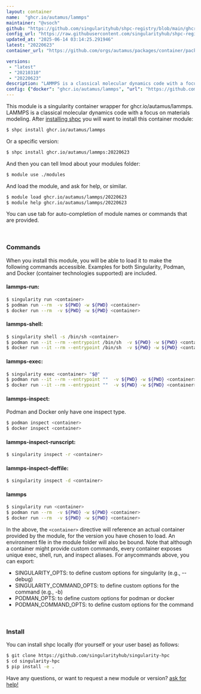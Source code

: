 ```yaml
---
layout: container
name:  "ghcr.io/autamus/lammps"
maintainer: "@vsoch"
github: "https://github.com/singularityhub/shpc-registry/blob/main/ghcr.io/autamus/lammps/container.yaml"
config_url: "https://raw.githubusercontent.com/singularityhub/shpc-registry/main/ghcr.io/autamus/lammps/container.yaml"
updated_at: "2025-06-14 03:14:25.291946"
latest: "20220623"
container_url: "https://github.com/orgs/autamus/packages/container/package/lammps"

versions:
 - "latest"
 - "20210310"
 - "20220623"
description: "LAMMPS is a classical molecular dynamics code with a focus on materials modeling."
config: {"docker": "ghcr.io/autamus/lammps", "url": "https://github.com/orgs/autamus/packages/container/package/lammps", "maintainer": "@vsoch", "description": "LAMMPS is a classical molecular dynamics code with a focus on materials modeling.", "latest": {"20220623": "sha256:1dd156b2fee3842e30cd975d48cb4c36a45be6b6b549726ecfa7f6e7e3c35bdc"}, "tags": {"latest": "sha256:1dd156b2fee3842e30cd975d48cb4c36a45be6b6b549726ecfa7f6e7e3c35bdc", "20210310": "sha256:6b49f26c1d75e460ca1edae7ed7ad819204cff880c69acaeaa868c6e7eacc893", "20220623": "sha256:1dd156b2fee3842e30cd975d48cb4c36a45be6b6b549726ecfa7f6e7e3c35bdc"}}
---
```


This module is a singularity container wrapper for ghcr.io/autamus/lammps.
LAMMPS is a classical molecular dynamics code with a focus on materials modeling.
After [installing shpc](#install) you will want to install this container module:


```bash
$ shpc install ghcr.io/autamus/lammps
```

Or a specific version:

```bash
$ shpc install ghcr.io/autamus/lammps:20220623
```

And then you can tell lmod about your modules folder:

```bash
$ module use ./modules
```

And load the module, and ask for help, or similar.

```bash
$ module load ghcr.io/autamus/lammps/20220623
$ module help ghcr.io/autamus/lammps/20220623
```

You can use tab for auto-completion of module names or commands that are provided.

<br>

### Commands

When you install this module, you will be able to load it to make the following commands accessible.
Examples for both Singularity, Podman, and Docker (container technologies supported) are included.

#### lammps-run:

```bash
$ singularity run <container>
$ podman run --rm  -v ${PWD} -w ${PWD} <container>
$ docker run --rm  -v ${PWD} -w ${PWD} <container>
```

#### lammps-shell:

```bash
$ singularity shell -s /bin/sh <container>
$ podman run --it --rm --entrypoint /bin/sh  -v ${PWD} -w ${PWD} <container>
$ docker run --it --rm --entrypoint /bin/sh  -v ${PWD} -w ${PWD} <container>
```

#### lammps-exec:

```bash
$ singularity exec <container> "$@"
$ podman run --it --rm --entrypoint ""  -v ${PWD} -w ${PWD} <container> "$@"
$ docker run --it --rm --entrypoint ""  -v ${PWD} -w ${PWD} <container> "$@"
```

#### lammps-inspect:

Podman and Docker only have one inspect type.

```bash
$ podman inspect <container>
$ docker inspect <container>
```

#### lammps-inspect-runscript:

```bash
$ singularity inspect -r <container>
```

#### lammps-inspect-deffile:

```bash
$ singularity inspect -d <container>
```



#### lammps

```bash
$ singularity run <container>
$ podman run --rm  -v ${PWD} -w ${PWD} <container>
$ docker run --rm  -v ${PWD} -w ${PWD} <container>
```


In the above, the `<container>` directive will reference an actual container provided
by the module, for the version you have chosen to load. An environment file in the
module folder will also be bound. Note that although a container
might provide custom commands, every container exposes unique exec, shell, run, and
inspect aliases. For anycommands above, you can export:

 - SINGULARITY_OPTS: to define custom options for singularity (e.g., --debug)
 - SINGULARITY_COMMAND_OPTS: to define custom options for the command (e.g., -b)
 - PODMAN_OPTS: to define custom options for podman or docker
 - PODMAN_COMMAND_OPTS: to define custom options for the command

<br>

### Install

You can install shpc locally (for yourself or your user base) as follows:

```bash
$ git clone https://github.com/singularityhub/singularity-hpc
$ cd singularity-hpc
$ pip install -e .
```

Have any questions, or want to request a new module or version? [ask for help!](https://github.com/singularityhub/singularity-hpc/issues)